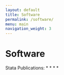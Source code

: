 ```yaml
---
layout: default
title: Software
permalink: /software/
menu: main
navigation_weight: 3
---
```


Software
========

Stata Publications:
*
*
*
*

<!--
## Developed R packages

<h2>(release version on CRAN, development version on GitHub)</h2>


- [dosresmeta](/software/dosresmeta.html): Performing Multivariate Dose-Response Meta-Analysis

- [hetmeta](/software/hetmeta.html): Heterogeneity Measures in Meta-Analysis

- [alecri](https://github.com/alecri/alecri): Several Useful Functions: a Miscellaneous R Package


Check how many people use my R packages at [http://alessiocrippa.com/shiny/my_packages_usage/](http://alessiocrippa.com/shiny/my_packages_usage/)

<div style="height:50px"></div>

## Bookdown

My PhD thesis is available [here](https://bookdown.org/alecri/thesis/1-intro.html) as a book written in [bookdown](https://bookdown.org/).  
The code to reproduce the pdf is available as a public repository on [GitHub](https://github.com/alecri/kappa).
-->
